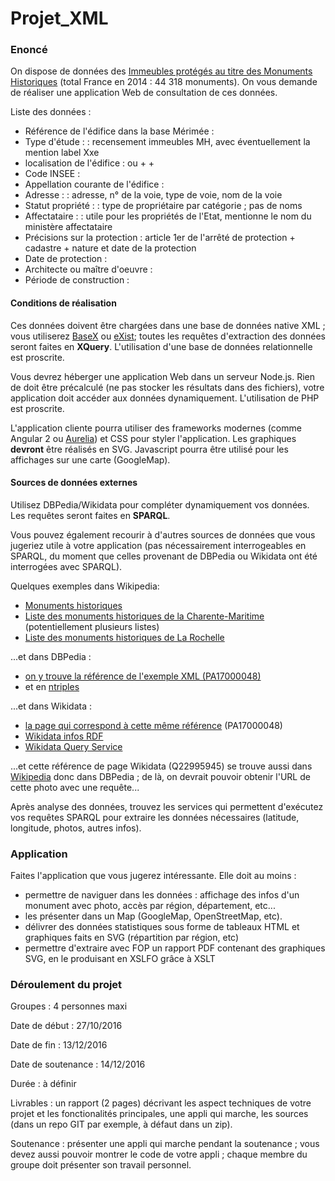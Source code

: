 Projet_XML
==
### Enoncé

On dispose de données des [Immeubles protégés au titre des Monuments Historiques](https://www.data.gouv.fr/fr/datasets/monuments-historiques-liste-des-immeubles-proteges-au-titre-des-monuments-historiques/) (total France en 2014 : 44 318 monuments). On vous demande de réaliser une application Web de consultation de ces données.

Liste des données :

*   Référence de l'édifice dans la base Mérimée : <REF>
*   Type d'étude : <ETUD> : recensement immeubles MH, avec éventuellement la mention label Xxe
*   localisation de l'édifice : <LOCA> ou <REG> + <DEPT> + <COM>
*   Code INSEE : <INSEE>
*   Appellation courante de l'édifice : <TICO>
*   Adresse : <ADRS> : adresse, n° de la voie, type de voie, nom de la voie
*   Statut propriété : <STAT> : type de propriétaire par catégorie ; pas de noms
*   Affectataire : <AFFE> : utile pour les propriétés de l'Etat, mentionne le nom du ministère affectataire
*   Précisions sur la protection : <PPRO> article 1er de l'arrêté de protection + cadastre + nature et date de la protection
*   Date de protection : <DPRO>
*   Architecte ou maître d'oeuvre : <AUTR>
*   Période de construction : <SCLE>

#### Conditions de réalisation

Ces données doivent être chargées dans une base de données native XML ; vous utiliserez [BaseX](http://basex.org/) ou [eXist](http://www.exist-db.org/); toutes les requêtes d'extraction des données seront faites en **XQuery**. L'utilisation d'une base de données relationnelle est proscrite.

Vous devrez héberger une application Web dans un serveur Node.js. Rien de doit être précalculé (ne pas stocker les résultats dans des fichiers), votre application doit accéder aux données dynamiquement. L'utilisation de PHP est proscrite.

L'application cliente pourra utiliser des frameworks modernes (comme Angular 2 ou [Aurelia](http://aurelia.io/)) et CSS pour styler l'application. Les graphiques **devront** être réalisés en SVG. Javascript pourra être utilisé pour les affichages sur une carte (GoogleMap).

#### Sources de données externes

Utilisez DBPedia/Wikidata pour compléter dynamiquement vos données. Les requêtes seront faites en **SPARQL**.

Vous pouvez également recourir à d'autres sources de données que vous jugeriez utile à votre application (pas nécessairement interrogeables en SPARQL, du moment que celles provenant de DBPedia ou Wikidata ont été interrogées avec SPARQL).

Quelques exemples dans Wikipedia:

*   [Monuments historiques](https://fr.wikipedia.org/wiki/Monument_historique_(France))
*   [Liste des monuments historiques de la Charente-Maritime](https://fr.wikipedia.org/wiki/Liste_des_monuments_historiques_de_la_Charente-Maritime) (potentiellement plusieurs listes)
*   [Liste des monuments historiques de La Rochelle](https://fr.wikipedia.org/wiki/Liste_des_monuments_historiques_de_La_Rochelle)

...et dans DBPedia :

*   [on y trouve la référence de l'exemple XML (PA17000048)](http://fr.dbpedia.org/page/Liste_des_monuments_historiques_de_La_Rochelle)
*   et en [ntriples](http://fr.dbpedia.org/data/Liste_des_monuments_historiques_de_La_Rochelle.ntriples)

...et dans Wikidata :

*   [la page qui correspond à cette même référence](https://www.wikidata.org/wiki/Q22995945) (PA17000048)
*   [Wikidata infos RDF](https://www.mediawiki.org/wiki/Wikibase/Indexing/RDF_Dump_Format)
*   [Wikidata Query Service](https://query.wikidata.org/)

...et cette référence de page Wikidata (Q22995945) se trouve aussi dans [Wikipedia](https://fr.wikipedia.org/wiki/Fichier:911_-_H%C3%B4tel_du_Commerce_10-12_Place_de_Verdun_-_La_Rochelle.jpg) donc dans DBPedia ; de là, on devrait pouvoir obtenir l'URL de cette photo avec une requête...

Après analyse des données, trouvez les services qui permettent d'exécutez vos requêtes SPARQL pour extraire les données nécessaires (latitude, longitude, photos, autres infos).

### Application

Faites l'application que vous jugerez intéressante. Elle doit au moins :

*   permettre de naviguer dans les données : affichage des infos d'un monument avec photo, accès par région, département, etc...
*   les présenter dans un Map (GoogleMap, OpenStreetMap, etc).
*   délivrer des données statistiques sous forme de tableaux HTML et graphiques faits en SVG (répartition par région, etc)
*   permettre d'extraire avec FOP un rapport PDF contenant des graphiques SVG, en le produisant en XSLFO grâce à XSLT

### Déroulement du projet

Groupes : 4 personnes maxi

Date de début : 27/10/2016

Date de fin : 13/12/2016

Date de soutenance : 14/12/2016

Durée : à définir

Livrables : un rapport (2 pages) décrivant les aspect techniques de votre projet et les fonctionalités principales, une appli qui marche, les sources (dans un repo GIT par exemple, à défaut dans un zip).

Soutenance : présenter une appli qui marche pendant la soutenance ; vous devez aussi pouvoir montrer le code de votre appli ; chaque membre du groupe doit présenter son travail personnel.